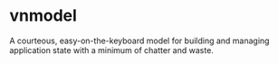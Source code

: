 # vnmodel
A courteous, easy-on-the-keyboard model for building and managing application state with a minimum of chatter and waste.

